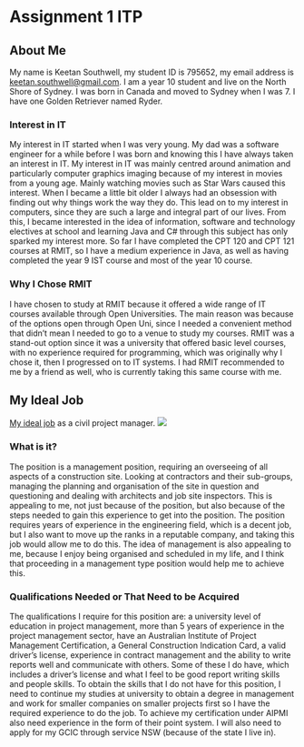 # Assignment 1 ITP

## About Me

My name is Keetan Southwell, my student ID is 795652, my email address is keetan.southwell@gmail.com. I am a year 10 student and live on the North Shore of Sydney. I was born in Canada and moved to Sydney when I was 7. I have one Golden Retriever named Ryder.

### Interest in IT
My interest in IT started when I was very young. My dad was a software engineer for  a while before I was born and knowing this I have always taken an interest in IT. My interest in IT was mainly centred around animation and particularly computer graphics imaging because of my interest in movies from a young age. Mainly watching movies such as Star Wars caused this interest. When I became a little bit older I always had an obsession with finding out why things work the way they do. This lead on to my interest in computers, since they are such a large and integral part of our lives. From this, I became interested in the idea of information, software and technology electives at school and learning Java and C# through this subject has only sparked my interest more. So far I have completed the CPT 120 and CPT 121 courses at RMIT, so I have a medium experience in Java, as well as having completed the year 9 IST course and most of the year 10 course.

### Why I Chose RMIT
I have chosen to study at RMIT because it offered a wide range of IT courses available through Open Universities. The main reason was because of the options open through Open Uni, since I needed a convenient method that didn’t mean I needed to go to a venue to study my courses. RMIT was a stand-out option since it was a university that offered basic level courses, with no experience required for programming, which was originally why I chose it, then I progressed on to IT systems. I had RMIT recommended to me by a friend as well, who is currently taking this same course with me.

## My Ideal Job

[My ideal job](https://www.seek.com.au/job/39733656?searchrequesttoken=9f6a4ef6-eb8f-4918-9b2f-aa49fd6884c9&type=promoted) as a civil project manager.
![ ](https://github.com/keetanSouthwell/ITPAssignment1/blob/master/Screen%20Shot%202019-09-11%20at%204.15.26%20pm.png)

### What is it?
The position is a management position, requiring an overseeing of all aspects of a construction site. Looking at contractors and their sub-groups, managing the planning and organisation of the site in question and questioning and dealing with architects and job site inspectors. This is appealing to me, not just because of the position, but also because of the steps needed to gain this experience to get into the position. The position requires years of experience in the engineering field, which is a decent job, but I also want to move up the ranks in a reputable company, and taking this job would allow me to do this. The idea of management is also appealing to me, because I enjoy being organised and scheduled in my life, and I think that proceeding in a management type position would help me to achieve this.

### Qualifications Needed or That Need to be Acquired
The qualifications I require for this position are: a university level of education in project management, more than 5 years of experience in the project management sector, have an Australian Institute of Project Management Certification, a General Construction Indication Card, a valid driver’s license, experience in contract management and the ability to write reports well and communicate with others.
Some of these I do have, which includes a driver’s license and what I feel to be good report writing skills and people skills.
To obtain the skills that I do not have for this position, I need to continue my studies at university to obtain a degree in management and work for smaller companies on smaller projects first so I have the required experience to do the job. To achieve my certification under AIPMI also need experience in the form of their point system. I will also need to apply for my GCIC through service NSW (because of the state I live in).
